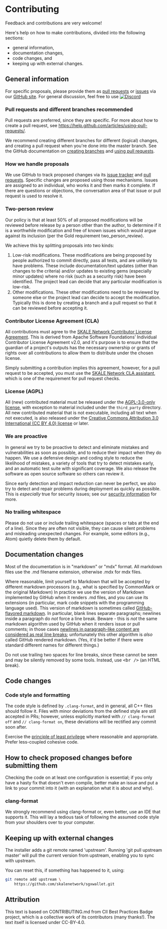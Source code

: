 # Contributing

<!-- SPDX-License-Identifier: (AGPL-3.0-only OR CC-BY-4.0) -->

Feedback and contributions are very welcome!

Here's help on how to make contributions, divided into the following sections:

-   general information,
-   documentation changes,
-   code changes, and
-   keeping up with external changes.

## General information

For specific proposals, please provide them as
[pull requests](https://github.com/skalenetwork/sgxwallet/pulls)
or
[issues](https://github.com/skalenetwork/sgxwallet/issues)
via our
[GitHub site](https://github.com/skalenetwork/sgxwallet).
For general discussion, feel free to use 
[![Discord](https://img.shields.io/discord/534485763354787851.svg)](https://discord.gg/vvUtWJB)

### Pull requests and different branches recommended

Pull requests are preferred, since they are specific.
For more about how to create a pull request, see
<https://help.github.com/articles/using-pull-requests/>.

We recommend creating different branches for different (logical)
changes, and creating a pull request when you're done into the master branch.
See the GitHub documentation on
[creating branches](https://help.github.com/articles/creating-and-deleting-branches-within-your-repository/)
and
[using pull requests](https://help.github.com/articles/using-pull-requests/).

### How we handle proposals

We use GitHub to track proposed changes via its
[issue tracker](https://github.com/skalenetwork/sgxwallet/issues) and
[pull requests](https://github.com/skalenetwork/sgxwallet/pulls).
Specific changes are proposed using those mechanisms.
Issues are assigned to an individual, who works it and then marks it complete.
If there are questions or objections, the conversation area of that
issue or pull request is used to resolve it.

### Two-person review

Our policy is that at least 50% of all proposed modifications will be reviewed
before release by a person other than the author,
to determine if it is a worthwhile modification and free of known issues
which would argue against its inclusion
(per the Gold requirement two_person_review).

We achieve this by splitting proposals into two kinds:

1.  Low-risk modifications.  These modifications are being proposed by
    people authorized to commit directly, pass all tests, and are unlikely
    to have problems.  These include documentation/text updates
    (other than changes to the criteria) and/or updates to existing gems
    (especially minor updates) where no risk (such as a security risk)
    have been identified.  The project lead can decide that any particular
    modification is low-risk.
2.  Other modifications.  These other modifications need to be
    reviewed by someone else or the project lead can decide to accept
    the modification.  Typically this is done by creating a branch and a
    pull request so that it can be reviewed before accepting it.

### Contributor License Agreement (CLA)

All contributions must agree to the 
[SKALE Network Contributor License Agreement](https://cla.skale.network).
This is derived from Apache Software Foundations’ Individual Contributor License 
Agreement v2.0, and it's purpose is to ensure that the guardian of a project's 
outputs has the necessary ownership or grants of rights over all contributions 
to allow them to distribute under the chosen license.

Simply submitting a contribution implies this agreement, however,
for a pull request to be accepted, you must use the 
[SKALE Network CLA assistant](https://cla.skale.network), which 
is one of the requirement for pull request checks.

### License (AGPL)

All (new) contributed material must be released
under the [AGPL-3.0-only license](./LICENSE), with exception to material included
under the `third_party` directory.
All new contributed material
that is not executable, including all text when not executed,
is also released under the
[Creative Commons Attribution 3.0 International (CC BY 4.0) license](https://creativecommons.org/licenses/by/4.0/) or later.

### We are proactive

In general we try to be proactive to detect and eliminate
mistakes and vulnerabilities as soon as possible,
and to reduce their impact when they do happen.
We use a defensive design and coding style to reduce the likelihood of mistakes,
a variety of tools that try to detect mistakes early,
and an automatic test suite with significant coverage.
We also release the software as open source software so others can review it.

Since early detection and impact reduction can never be perfect, we also try to
detect and repair problems during deployment as quickly as possible.
This is _especially_ true for security issues; see our
[security information](docs/security.md) for more.

### No trailing whitespace

Please do not use or include trailing whitespace
(spaces or tabs at the end of a line).
Since they are often not visible, they can cause silent problems
and misleading unexpected changes.
For example, some editors (e.g., Atom) quietly delete them by default.

## Documentation changes

Most of the documentation is in "markdown" or "mdx" format.
All markdown files use the .md filename extension, otherwise .mdx for mdx files.

Where reasonable, limit yourself to Markdown
that will be accepted by different markdown processors
(e.g., what is specified by CommonMark or the original Markdown)
In practice we use
the version of Markdown implemented by GitHub when it renders .md files,
and you can use its extensions
(in particular, mark code snippets with the programming language used).
This version of markdown is sometimes called
[GitHub-flavored markdown](https://help.github.com/articles/github-flavored-markdown/).
In particular, blank lines separate paragraphs; newlines inside a paragraph
do _not_ force a line break.
Beware - this is _not_
the same markdown algorithm used by GitHub when it renders
issue or pull comments; in those cases
[newlines in paragraph-like content are considered as real line breaks](https://help.github.com/articles/writing-on-github/);
unfortunately this other algorithm is _also_ called
GitHub rendered markdown.
(Yes, it'd be better if there were standard different names
for different things.)

Do not use trailing two spaces for line breaks, since these cannot be
seen and may be silently removed by some tools.
Instead, use <tt>&lt;br /></tt> (an HTML break).

## Code changes

### Code style and formatting

The code style is defined by `.clang-format`, and in general, all C++ files 
should follow it. Files with minor deviations from the defined style are still 
accepted in PRs; however, unless explicitly marked with `// clang-format off` 
and `// clang-format on`, these deviations will be rectified any commit soon 
after.

Exercise the [principle of least privilege](https://en.wikipedia.org/wiki/Principle_of_least_privilege) 
where reasonable and appropriate. Prefer less-coupled cohesive code.

## How to check proposed changes before submitting them

Checking the code on at least one configuration is essential; if you only have
a hasty fix that doesn't even compile, better make an issue and put a link to
your commit into it (with an explanation what it is about and why).

### clang-format

We strongly recommend using clang-format or, even better, use an IDE that
supports it. This will lay a tedious task of following the assumed
code style from your shoulders over to your computer.

## Keeping up with external changes

The installer adds a git remote named 'upstream'.
Running 'git pull upstream master' will pull the current version from
upstream, enabling you to sync with upstream.

You can reset this, if something has happened to it, using:

```bash
git remote add upstream \
    https://github.com/skalenetwork/sgxwallet.git
```

## Attribution

This text is based on CONTRIBUTING.md from CII Best Practices Badge project, 
which is a collective work of its contributors (many thanks!). The text itself 
is licensed under CC-BY-4.0.
